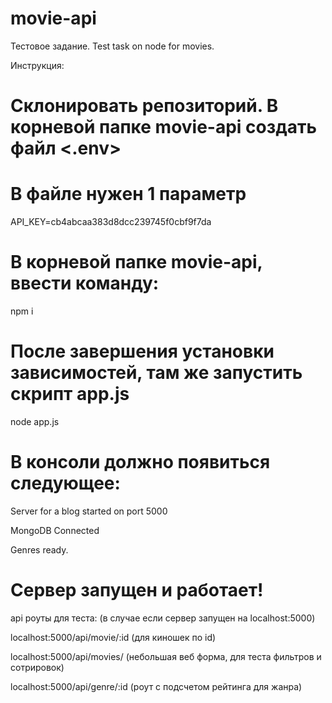 # movie-api

Тестовое задание.
Test task on node for movies. 

Инструкция:

Склонировать репозиторий.
В корневой папке movie-api создать файл <.env>
==============================================

В файле нужен 1 параметр
=============================================================

API_KEY=cb4abcaa383d8dcc239745f0cbf9f7da

В корневой папке movie-api, ввести команду:
===========================================
npm i

После завершения установки зависимостей, там же запустить скрипт app.js
=======================================================================
node app.js

В консоли должно появиться следующее:
=====================================

Server for a blog started on port  5000

MongoDB Connected

Genres ready.


Сервер запущен и работает!
==========================

api роуты для теста: (в случае если сервер запущен на localhost:5000)

localhost:5000/api/movie/:id (для киношек по id)

localhost:5000/api/movies/ (небольшая веб форма, для теста фильтров и сотрировок)

localhost:5000/api/genre/:id (роут с подсчетом рейтинга для жанра)
